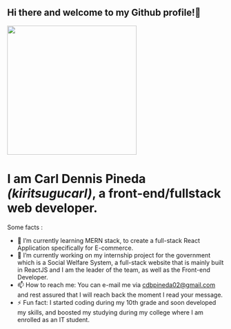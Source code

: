 ## Hi there and welcome to my Github profile!👋

<img src="https://scontent.fmnl9-4.fna.fbcdn.net/v/t39.30808-6/358535283_6677171098980945_4224910274528634259_n.jpg?_nc_cat=106&cb=99be929b-59f725be&ccb=1-7&_nc_sid=09cbfe&_nc_eui2=AeEAVnJaEUdimg1lOCka3z_yJcz4kQW26n0lzPiRBbbqfTogSyE6MQR5r_GhC7PF0flyXcuDZe66f46eaZBFrlyy&_nc_ohc=W-0qXOkpw6EAX8CRJxR&_nc_zt=23&_nc_ht=scontent.fmnl9-4.fna&oh=00_AfAO0JpmEU_4bK_gbICcQqdtLu3Ng-8gH9PHZpGPYtftWw&oe=64D55149" width="300" height="300">

# I am __Carl Dennis Pineda__ *(kiritsugucarl)*, a front-end/fullstack web developer. 

Some facts : 
- 🌱 I’m currently learning MERN stack, to create a full-stack React Application specifically for E-commerce.
- 🔭 I’m currently working on my internship project for the government which is a Social Welfare System, a full-stack website that is mainly built in ReactJS and I am the leader of the team, as well as the Front-end Developer.
-  📫 How to reach me: You can e-mail me via cdbpineda02@gmail.com and rest assured that I will reach back the moment I read your message.
-  ⚡ Fun fact: I started coding during my 10th grade and soon developed my skills, and boosted my studying during my college where I am enrolled as an IT student.

<!--
**kiritsugucarl/kiritsugucarl** is a ✨ _special_ ✨ repository because its `README.md` (this file) appears on your GitHub profile.

Here are some ideas to get you started:

- 🔭 I’m currently working on ...
- 🌱 I’m currently learning ...
- 👯 I’m looking to collaborate on ...
- 🤔 I’m looking for help with ...
- 💬 Ask me about ...
- 📫 How to reach me: ...
- 😄 Pronouns: ...
- ⚡ Fun fact: ...
-->
